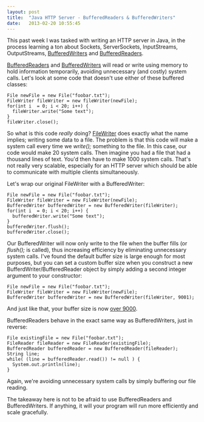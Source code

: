 ```yaml
---
layout: post
title:  "Java HTTP Server - BufferedReaders & BufferedWriters"
date:   2013-02-20 10:55:45
---
```


This past week I was tasked with writing an HTTP server in Java, in the process learning a ton about Sockets, ServerSockets, InputStreams, OutputStreams, <a href="http://docs.oracle.com/javase/6/docs/api/java/io/BufferedWriter.html">BufferedWriters</a> and <a href="http://docs.oracle.com/javase/6/docs/api/java/io/BufferedReader.html">BufferedReaders</a>.

<a href="http://docs.oracle.com/javase/6/docs/api/java/io/BufferedReader.html">BufferedReaders</a> and <a href="http://docs.oracle.com/javase/6/docs/api/java/io/BufferedWriter.html">BufferedWriters</a> will read or write using memory to hold information temporarily, avoiding unnecessary (and costly) system calls. Let's look at some code that doesn't use either of these buffered classes:
<pre><code>File newFile = new File("foobar.txt");
FileWriter fileWriter = new fileWriter(newFile);
for(int i  = 0; i &lt; 20; i++) {
  fileWriter.write("Some text");
}
fileWriter.close();
</code></pre>
So what is this code <em>really</em> doing? <a href="http://docs.oracle.com/javase/6/docs/api/java/io/FileWriter.html">FileWriter</a> does exactly what the name implies; writing some data to a file. The problem is that this code will make a system call every time we <em>write();</em> something to the file. In this case, our code would make 20 system calls. Then imagine you had a file that had a thousand lines of text. You'd then have to make 1000 system calls. That's not really very scalable, especially for an HTTP server which should be able to communicate with multiple clients simultaneously.

Let's wrap our original FileWriter with a BufferedWriter:
<pre><code>File newFile = new File("foobar.txt");
FileWriter fileWriter = new FileWriter(newFile);
BufferedWriter bufferedWriter = new BufferedWriter(fileWriter);
for(int i  = 0; i &lt; 20; i++) {
  bufferedWriter.write("Some text");
}
bufferedWriter.flush();
bufferedWriter.close();
</code></pre>
Our BufferedWriter will now only write to the file when the buffer fills (or <em>flush();</em> is called), thus increasing efficiency by eliminating unnecessary system calls. I've found the default buffer size is large enough for most purposes, but you can set a custom buffer size when you construct a new BufferdWriter/BufferedReader object by simply adding a second integer argument to your constructor:
<pre><code>File newFile = new File("foobar.txt");
FileWriter fileWriter = new FileWriter(newFile);
BufferedWriter bufferedWriter = new BufferedWriter(fileWriter, 9001);
</code></pre>
And just like that, your buffer size is now <a href="http://www.youtube.com/watch?v=SiMHTK15Pik">over 9000</a>.

BufferedReaders behave in the exact same way as BufferedWriters, just in reverse:
<pre><code>File existingFile = new File("foobar.txt");
FileReader fileReader = new FileReader(existingFile);
BufferedReader bufferedReader = new BufferedReader(fileReader);
String line;
while( (line = bufferedReader.read()) != null ) {
  System.out.println(line);
}
</code></pre>
Again, we're avoiding unnecessary system calls by simply buffering our file reading.

The takeaway here is not to be afraid to use BufferedReaders and BufferedWriters. If anything, it will your program will run more efficiently and scale gracefully.
